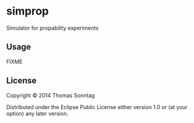 # simprop

Simulator for propability experiments

## Usage

FIXME

## License

Copyright © 2014 Thomas Sonntag 

Distributed under the Eclipse Public License either version 1.0 or (at
your option) any later version.
